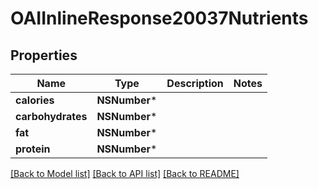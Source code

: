 # OAIInlineResponse20037Nutrients

## Properties
Name | Type | Description | Notes
------------ | ------------- | ------------- | -------------
**calories** | **NSNumber*** |  | 
**carbohydrates** | **NSNumber*** |  | 
**fat** | **NSNumber*** |  | 
**protein** | **NSNumber*** |  | 

[[Back to Model list]](../README.md#documentation-for-models) [[Back to API list]](../README.md#documentation-for-api-endpoints) [[Back to README]](../README.md)


